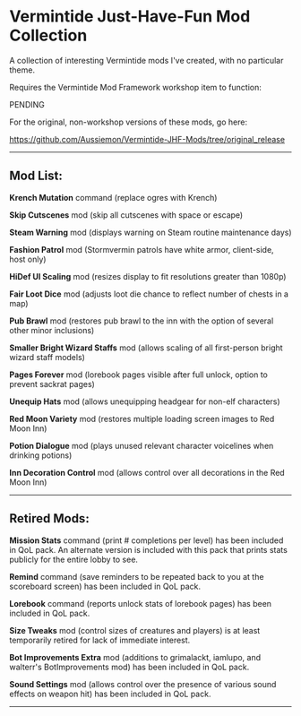 # Vermintide Just-Have-Fun Mod Collection
A collection of interesting Vermintide mods I've created, with no particular theme. 

Requires the Vermintide Mod Framework workshop item to function:

PENDING

For the original, non-workshop versions of these mods, go here:

https://github.com/Aussiemon/Vermintide-JHF-Mods/tree/original_release

----------------------------------------------------------------
Mod List:
----------------------------------------------------------------

**Krench Mutation** command (replace ogres with Krench) 

**Skip Cutscenes** mod (skip all cutscenes with space or escape)  

**Steam Warning** mod (displays warning on Steam routine maintenance days)  

**Fashion Patrol** mod (Stormvermin patrols have white armor, client-side, host only)

**HiDef UI Scaling** mod (resizes display to fit resolutions greater than 1080p)

**Fair Loot Dice** mod (adjusts loot die chance to reflect number of chests in a map)

**Pub Brawl** mod (restores pub brawl to the inn with the option of several other minor inclusions)

**Smaller Bright Wizard Staffs** mod (allows scaling of all first-person bright wizard staff models)

**Pages Forever** mod (lorebook pages visible after full unlock, option to prevent sackrat pages)

**Unequip Hats** mod (allows unequipping headgear for non-elf characters)

**Red Moon Variety** mod (restores multiple loading screen images to Red Moon Inn)

**Potion Dialogue** mod (plays unused relevant character voicelines when drinking potions)

**Inn Decoration Control** mod (allows control over all decorations in the Red Moon Inn)


----------------------------------------------------------------
Retired Mods:
----------------------------------------------------------------

**Mission Stats** command (print # completions per level) has been included in QoL pack. An alternate version is included with this pack that prints stats publicly for the entire lobby to see. 

**Remind** command (save reminders to be repeated back to you at the scoreboard screen) has been included in QoL pack.

**Lorebook** command (reports unlock stats of lorebook pages) has been included in QoL pack.

**Size Tweaks** mod (control sizes of creatures and players)  is at least temporarily retired for lack of immediate interest.

**Bot Improvements Extra** mod (additions to grimalackt, iamlupo, and walterr's BotImprovements mod) has been included in QoL pack.

**Sound Settings** mod (allows control over the presence of various sound effects on weapon hit) has been included in QoL pack.


----------------------------------------------------------------